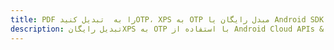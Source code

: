 ---title: PDF را به  تبدیل کنیدOTP، XPS به OTP مبدل رایگان یا Android SDKdescription: تبدیل رایگانXPS به OTP با استفاده از Android Cloud APIs & SDK همچنین اسناد PDF را در Cloud ایجاد، ویرایش و رندر کنید.---